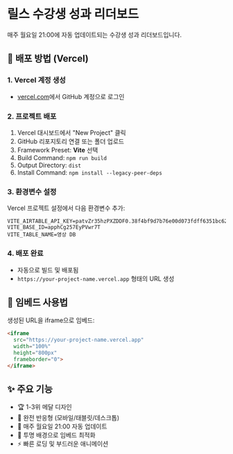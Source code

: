 # 릴스 수강생 성과 리더보드

매주 월요일 21:00에 자동 업데이트되는 수강생 성과 리더보드입니다.

## 🚀 배포 방법 (Vercel)

### 1. Vercel 계정 생성
- [vercel.com](https://vercel.com)에서 GitHub 계정으로 로그인

### 2. 프로젝트 배포
1. Vercel 대시보드에서 "New Project" 클릭
2. GitHub 리포지토리 연결 또는 폴더 업로드
3. Framework Preset: **Vite** 선택
4. Build Command: `npm run build`
5. Output Directory: `dist`
6. Install Command: `npm install --legacy-peer-deps`

### 3. 환경변수 설정
Vercel 프로젝트 설정에서 다음 환경변수 추가:
```
VITE_AIRTABLE_API_KEY=patvZr35hzPXZDDF0.38f4bf9d7b76e00d073fdff6351bc6201e5f552ab2ab37af25d49d33bf945e11
VITE_BASE_ID=apphCg257EyPVwr7T
VITE_TABLE_NAME=영상 DB
```

### 4. 배포 완료
- 자동으로 빌드 및 배포됨
- `https://your-project-name.vercel.app` 형태의 URL 생성

## 🎯 임베드 사용법

생성된 URL을 iframe으로 임베드:
```html
<iframe 
  src="https://your-project-name.vercel.app" 
  width="100%" 
  height="800px" 
  frameborder="0">
</iframe>
```

## ✨ 주요 기능

- 🏆 1-3위 메달 디자인
- 📱 완전 반응형 (모바일/태블릿/데스크톱)
- 🔄 매주 월요일 21:00 자동 업데이트
- 🎨 투명 배경으로 임베드 최적화
- ⚡ 빠른 로딩 및 부드러운 애니메이션

